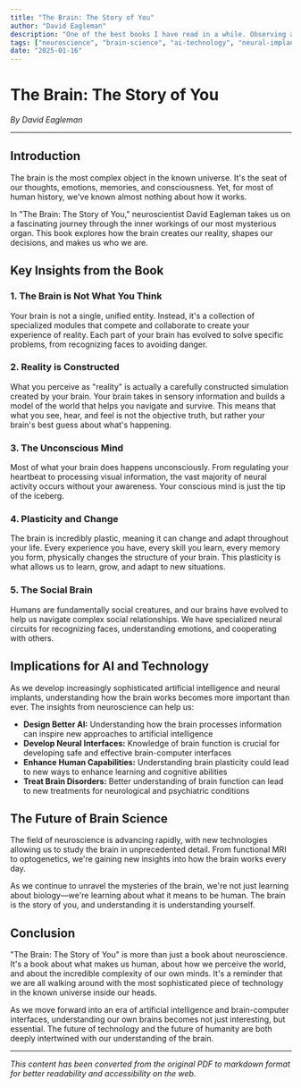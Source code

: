 ```yaml
---
title: "The Brain: The Story of You"
author: "David Eagleman"
description: "One of the best books I have read in a while. Observing all the advances in AI and listening to gyan from my kin on neurology brain implants, wanted to dig deeper. As they say these days - learn from First Principles"
tags: ["neuroscience", "brain-science", "ai-technology", "neural-implants"]
date: "2025-01-16"
---
```


# The Brain: The Story of You

*By David Eagleman*

---

## Introduction

The brain is the most complex object in the known universe. It's the seat of our thoughts, emotions, memories, and consciousness. Yet, for most of human history, we've known almost nothing about how it works.

In "The Brain: The Story of You," neuroscientist David Eagleman takes us on a fascinating journey through the inner workings of our most mysterious organ. This book explores how the brain creates our reality, shapes our decisions, and makes us who we are.

## Key Insights from the Book

### 1. The Brain is Not What You Think

Your brain is not a single, unified entity. Instead, it's a collection of specialized modules that compete and collaborate to create your experience of reality. Each part of your brain has evolved to solve specific problems, from recognizing faces to avoiding danger.

### 2. Reality is Constructed

What you perceive as "reality" is actually a carefully constructed simulation created by your brain. Your brain takes in sensory information and builds a model of the world that helps you navigate and survive. This means that what you see, hear, and feel is not the objective truth, but rather your brain's best guess about what's happening.

### 3. The Unconscious Mind

Most of what your brain does happens unconsciously. From regulating your heartbeat to processing visual information, the vast majority of neural activity occurs without your awareness. Your conscious mind is just the tip of the iceberg.

### 4. Plasticity and Change

The brain is incredibly plastic, meaning it can change and adapt throughout your life. Every experience you have, every skill you learn, every memory you form, physically changes the structure of your brain. This plasticity is what allows us to learn, grow, and adapt to new situations.

### 5. The Social Brain

Humans are fundamentally social creatures, and our brains have evolved to help us navigate complex social relationships. We have specialized neural circuits for recognizing faces, understanding emotions, and cooperating with others.

## Implications for AI and Technology

As we develop increasingly sophisticated artificial intelligence and neural implants, understanding how the brain works becomes more important than ever. The insights from neuroscience can help us:

- **Design Better AI:** Understanding how the brain processes information can inspire new approaches to artificial intelligence
- **Develop Neural Interfaces:** Knowledge of brain function is crucial for developing safe and effective brain-computer interfaces
- **Enhance Human Capabilities:** Understanding brain plasticity could lead to new ways to enhance learning and cognitive abilities
- **Treat Brain Disorders:** Better understanding of brain function can lead to new treatments for neurological and psychiatric conditions

## The Future of Brain Science

The field of neuroscience is advancing rapidly, with new technologies allowing us to study the brain in unprecedented detail. From functional MRI to optogenetics, we're gaining new insights into how the brain works every day.

As we continue to unravel the mysteries of the brain, we're not just learning about biology—we're learning about what it means to be human. The brain is the story of you, and understanding it is understanding yourself.

## Conclusion

"The Brain: The Story of You" is more than just a book about neuroscience. It's a book about what makes us human, about how we perceive the world, and about the incredible complexity of our own minds. It's a reminder that we are all walking around with the most sophisticated piece of technology in the known universe inside our heads.

As we move forward into an era of artificial intelligence and brain-computer interfaces, understanding our own brains becomes not just interesting, but essential. The future of technology and the future of humanity are both deeply intertwined with our understanding of the brain.

---

*This content has been converted from the original PDF to markdown format for better readability and accessibility on the web.*
